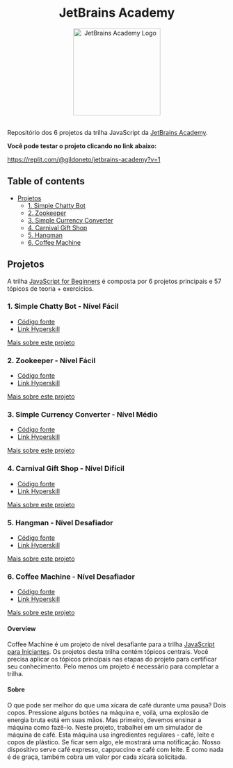 <div align="center">
<h1>JetBrains Academy</h1>
<img src="https://www.jetbrains.com/academy/img/logo_academy.svg"  alt="JetBrains Academy Logo"  width="200">
</div><br>

Repositório dos 6 projetos da trilha JavaScript da [JetBrains Academy](https://hyperskill.org/tracks/32).

**Você pode testar o projeto clicando no link abaixo:**

https://replit.com/@gildoneto/jetbrains-academy?v=1

## Table of contents

- [Projetos](#projetos)
  - [1. Simple Chatty Bot](#1-simple-chatty-bot---nível-fácil)
  - [2. Zookeeper](#2-zookeeper---nível-fácil)
  - [3. Simple Currency Converter](#3-simple-currency-converter---nível-médio)
  - [4. Carnival Gift Shop](#4-carnival-gift-shop---nível-difícil)
  - [5. Hangman](#5-hangman---nível-desafiador)
  - [6. Coffee Machine](#6-coffee-machine---nível-desafiador)

## Projetos

A trilha [JavaScript for Beginners](https://hyperskill.org/tracks/32) é composta por 6 projetos principais e 57 tópicos de teoria + exercícios.

### 1. Simple Chatty Bot - Nível Fácil

- [Código fonte](./src/simple-chatty-bot/index.js)
- [Link Hyperskill](https://hyperskill.org/projects/221?track=32)

[Mais sobre este projeto](/src/simple-chatty-bot/README.md)

### 2. Zookeeper - Nível Fácil

- [Código fonte](./src/zookeeper/index.js)
- [Link Hyperskill](https://hyperskill.org/projects/225?track=32)

[Mais sobre este projeto](./src/zookeeper/README.md)

### 3. Simple Currency Converter - Nível Médio

- [Código fonte](./src/simple-currency-converter/index.js)
- [Link Hyperskill](https://hyperskill.org/projects/231?track=32)

[Mais sobre este projeto](./src/simple-currency-converter/README.md)

### 4. Carnival Gift Shop - Nível Difícil

- [Código fonte](./src/carnival-gift-shop/index.js)
- [Link Hyperskill](https://hyperskill.org/projects/277?track=32)

[Mais sobre este projeto](./src/carnival-gift-shop/README.md)

### 5. Hangman - Nível Desafiador

- [Código fonte](./src/hangman/index.js)
- [Link Hyperskill](https://hyperskill.org/projects/265?track=32)

[Mais sobre este projeto](./src/hangman/README.md)

### 6. Coffee Machine - Nível Desafiador

- [Código fonte](./src/coffee-machine/index.js)
- [Link Hyperskill](https://hyperskill.org/projects/220?track=32)

[Mais sobre este projeto](./src/coffee-machine/README.md)

#### Overview

Coffee Machine é um projeto de nível desafiante para a trilha [JavaScript para Iniciantes](https://hyperskill.org/tracks/32). Os projetos desta trilha contém tópicos centrais. Você precisa aplicar os tópicos principais nas etapas do projeto para certificar seu conhecimento. Pelo menos um projeto é necessário para completar a trilha.

#### Sobre

O que pode ser melhor do que uma xícara de café durante uma pausa? Dois copos. Pressione alguns botões na máquina e, voilà, uma explosão de energia bruta está em suas mãos. Mas primeiro, devemos ensinar a máquina como fazê-lo. Neste projeto, trabalhei em um simulador de máquina de café. Esta máquina usa ingredientes regulares - café, leite e copos de plástico. Se ficar sem algo, ele mostrará uma notificação. Nosso dispositivo serve café expresso, cappuccino e café com leite. E como nada é de graça, também cobra um valor por cada xícara solicitada.
